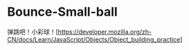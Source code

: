 # Bounce-Small-ball
弹跳吧！小彩球！[https://developer.mozilla.org/zh-CN/docs/Learn/JavaScript/Objects/Object_building_practice]
